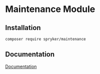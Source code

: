 # Maintenance Module

## Installation

```
composer require spryker/maintenance
```

## Documentation

[Documentation](https://spryker.github.io)
